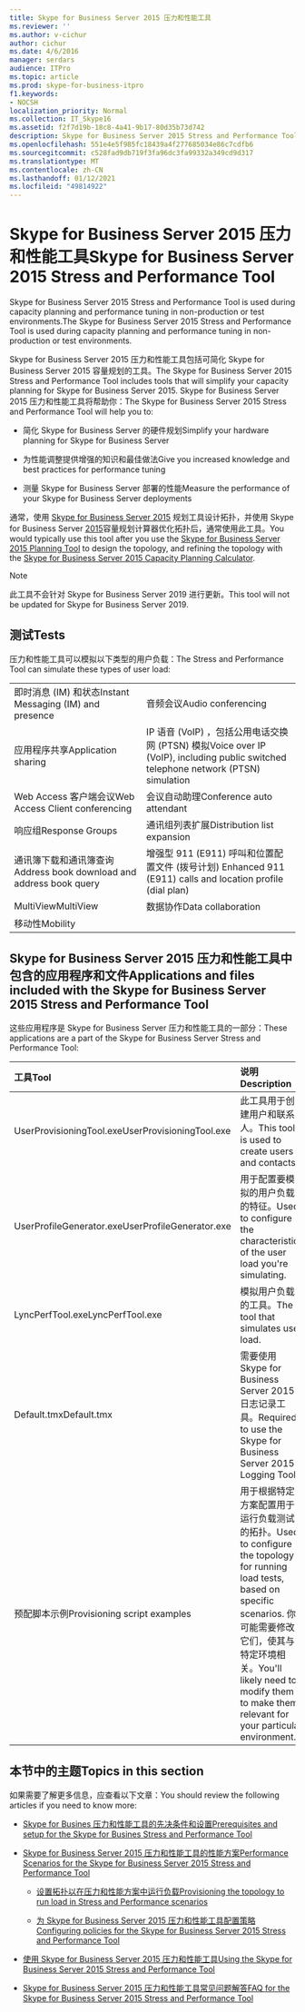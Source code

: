 ```yaml
---
title: Skype for Business Server 2015 压力和性能工具
ms.reviewer: ''
ms.author: v-cichur
author: cichur
ms.date: 4/6/2016
manager: serdars
audience: ITPro
ms.topic: article
ms.prod: skype-for-business-itpro
f1.keywords:
- NOCSH
localization_priority: Normal
ms.collection: IT_Skype16
ms.assetid: f2f7d19b-18c8-4a41-9b17-80d35b73d742
description: Skype for Business Server 2015 Stress and Performance Tool is used during capacity planning and performance tuning in non-production or test environments.
ms.openlocfilehash: 551e4e5f985fc18439a4f277685034e86c7cdfb6
ms.sourcegitcommit: c528fad9db719f3fa96dc3fa99332a349cd9d317
ms.translationtype: MT
ms.contentlocale: zh-CN
ms.lasthandoff: 01/12/2021
ms.locfileid: "49814922"
---
```

# <a name="skype-for-business-server-2015-stress-and-performance-tool"></a><span data-ttu-id="084a2-103">Skype for Business Server 2015 压力和性能工具</span><span class="sxs-lookup"><span data-stu-id="084a2-103">Skype for Business Server 2015 Stress and Performance Tool</span></span>
 
<span data-ttu-id="084a2-104">Skype for Business Server 2015 Stress and Performance Tool is used during capacity planning and performance tuning in non-production or test environments.</span><span class="sxs-lookup"><span data-stu-id="084a2-104">The Skype for Business Server 2015 Stress and Performance Tool is used during capacity planning and performance tuning in non-production or test environments.</span></span>
  
<span data-ttu-id="084a2-105">Skype for Business Server 2015 压力和性能工具包括可简化 Skype for Business Server 2015 容量规划的工具。</span><span class="sxs-lookup"><span data-stu-id="084a2-105">The Skype for Business Server 2015 Stress and Performance Tool includes tools that will simplify your capacity planning for Skype for Business Server 2015.</span></span> <span data-ttu-id="084a2-106">Skype for Business Server 2015 压力和性能工具将帮助你：</span><span class="sxs-lookup"><span data-stu-id="084a2-106">The Skype for Business Server 2015 Stress and Performance Tool will help you to:</span></span>
  
- <span data-ttu-id="084a2-107">简化 Skype for Business Server 的硬件规划</span><span class="sxs-lookup"><span data-stu-id="084a2-107">Simplify your hardware planning for Skype for Business Server</span></span>
    
- <span data-ttu-id="084a2-108">为性能调整提供增强的知识和最佳做法</span><span class="sxs-lookup"><span data-stu-id="084a2-108">Give you increased knowledge and best practices for performance tuning</span></span>
    
- <span data-ttu-id="084a2-109">测量 Skype for Business Server 部署的性能</span><span class="sxs-lookup"><span data-stu-id="084a2-109">Measure the performance of your Skype for Business Server deployments</span></span>
    
<span data-ttu-id="084a2-110">通常，使用 [Skype for Business Server 2015](../../management-tools/planning-tool/planning-tool.md) 规划工具设计拓扑，并使用 Skype for Business Server [2015](../../management-tools/capacity-planning-calculator.md)容量规划计算器优化拓扑后，通常使用此工具。</span><span class="sxs-lookup"><span data-stu-id="084a2-110">You would typically use this tool after you use the [Skype for Business Server 2015 Planning Tool](../../management-tools/planning-tool/planning-tool.md) to design the topology, and refining the topology with the [Skype for Business Server 2015 Capacity Planning Calculator](../../management-tools/capacity-planning-calculator.md).</span></span> 

> [!NOTE]
> <span data-ttu-id="084a2-111">此工具不会针对 Skype for Business Server 2019 进行更新。</span><span class="sxs-lookup"><span data-stu-id="084a2-111">This tool will not be updated for Skype for Business Server 2019.</span></span>
  
## <a name="tests"></a><span data-ttu-id="084a2-112">测试</span><span class="sxs-lookup"><span data-stu-id="084a2-112">Tests</span></span>

<span data-ttu-id="084a2-113">压力和性能工具可以模拟以下类型的用户负载：</span><span class="sxs-lookup"><span data-stu-id="084a2-113">The Stress and Performance Tool can simulate these types of user load:</span></span>
  
|||
|:-----|:-----|
|<span data-ttu-id="084a2-114">即时消息 (IM) 和状态</span><span class="sxs-lookup"><span data-stu-id="084a2-114">Instant Messaging (IM) and presence</span></span>  <br/> |<span data-ttu-id="084a2-115">音频会议</span><span class="sxs-lookup"><span data-stu-id="084a2-115">Audio conferencing</span></span>  <br/> |
|<span data-ttu-id="084a2-116">应用程序共享</span><span class="sxs-lookup"><span data-stu-id="084a2-116">Application sharing</span></span>  <br/> |<span data-ttu-id="084a2-117">IP 语音 (VoIP) ，包括公用电话交换网 (PTSN) 模拟</span><span class="sxs-lookup"><span data-stu-id="084a2-117">Voice over IP (VoIP), including public switched telephone network (PTSN) simulation</span></span>  <br/> |
|<span data-ttu-id="084a2-118">Web Access 客户端会议</span><span class="sxs-lookup"><span data-stu-id="084a2-118">Web Access Client conferencing</span></span>  <br/> |<span data-ttu-id="084a2-119">会议自动助理</span><span class="sxs-lookup"><span data-stu-id="084a2-119">Conference auto attendant</span></span>  <br/> |
|<span data-ttu-id="084a2-120">响应组</span><span class="sxs-lookup"><span data-stu-id="084a2-120">Response Groups</span></span>  <br/> |<span data-ttu-id="084a2-121">通讯组列表扩展</span><span class="sxs-lookup"><span data-stu-id="084a2-121">Distribution list expansion</span></span>  <br/> |
|<span data-ttu-id="084a2-122">通讯簿下载和通讯簿查询</span><span class="sxs-lookup"><span data-stu-id="084a2-122">Address book download and address book query</span></span>  <br/> |<span data-ttu-id="084a2-123">增强型 911 (E911) 呼叫和位置配置文件 (拨号计划) </span><span class="sxs-lookup"><span data-stu-id="084a2-123">Enhanced 911 (E911) calls and location profile (dial plan)</span></span>  <br/> |
|<span data-ttu-id="084a2-124">MultiView</span><span class="sxs-lookup"><span data-stu-id="084a2-124">MultiView</span></span>  <br/> |<span data-ttu-id="084a2-125">数据协作</span><span class="sxs-lookup"><span data-stu-id="084a2-125">Data collaboration</span></span>  <br/> |
|<span data-ttu-id="084a2-126">移动性</span><span class="sxs-lookup"><span data-stu-id="084a2-126">Mobility</span></span>  <br/> ||
   
## <a name="applications-and-files-included-with-the-skype-for-business-server-2015-stress-and-performance-tool"></a><span data-ttu-id="084a2-127">Skype for Business Server 2015 压力和性能工具中包含的应用程序和文件</span><span class="sxs-lookup"><span data-stu-id="084a2-127">Applications and files included with the Skype for Business Server 2015 Stress and Performance Tool</span></span>

<span data-ttu-id="084a2-128">这些应用程序是 Skype for Business Server 压力和性能工具的一部分：</span><span class="sxs-lookup"><span data-stu-id="084a2-128">These applications are a part of the Skype for Business Server Stress and Performance Tool:</span></span>
  
|<span data-ttu-id="084a2-129">**工具**</span><span class="sxs-lookup"><span data-stu-id="084a2-129">**Tool**</span></span>|<span data-ttu-id="084a2-130">**说明**</span><span class="sxs-lookup"><span data-stu-id="084a2-130">**Description**</span></span>|
|:-----|:-----|
|<span data-ttu-id="084a2-131">UserProvisioningTool.exe</span><span class="sxs-lookup"><span data-stu-id="084a2-131">UserProvisioningTool.exe</span></span>  <br/> |<span data-ttu-id="084a2-132">此工具用于创建用户和联系人。</span><span class="sxs-lookup"><span data-stu-id="084a2-132">This tool is used to create users and contacts.</span></span>  <br/> |
|<span data-ttu-id="084a2-133">UserProfileGenerator.exe</span><span class="sxs-lookup"><span data-stu-id="084a2-133">UserProfileGenerator.exe</span></span>  <br/> |<span data-ttu-id="084a2-134">用于配置要模拟的用户负载的特征。</span><span class="sxs-lookup"><span data-stu-id="084a2-134">Used to configure the characteristics of the user load you're simulating.</span></span>  <br/> |
|<span data-ttu-id="084a2-135">LyncPerfTool.exe</span><span class="sxs-lookup"><span data-stu-id="084a2-135">LyncPerfTool.exe</span></span>  <br/> |<span data-ttu-id="084a2-136">模拟用户负载的工具。</span><span class="sxs-lookup"><span data-stu-id="084a2-136">The tool that simulates user load.</span></span>  <br/> |
|<span data-ttu-id="084a2-137">Default.tmx</span><span class="sxs-lookup"><span data-stu-id="084a2-137">Default.tmx</span></span>  <br/> |<span data-ttu-id="084a2-138">需要使用 Skype for Business Server 2015 日志记录工具。</span><span class="sxs-lookup"><span data-stu-id="084a2-138">Required to use the Skype for Business Server 2015 Logging Tool.</span></span>  <br/> |
|<span data-ttu-id="084a2-139">预配脚本示例</span><span class="sxs-lookup"><span data-stu-id="084a2-139">Provisioning script examples</span></span>  <br/> |<span data-ttu-id="084a2-140">用于根据特定方案配置用于运行负载测试的拓扑。</span><span class="sxs-lookup"><span data-stu-id="084a2-140">Used to configure the topology for running load tests, based on specific scenarios.</span></span> <span data-ttu-id="084a2-141">你可能需要修改它们，使其与特定环境相关。</span><span class="sxs-lookup"><span data-stu-id="084a2-141">You'll likely need to modify them to make them relevant for your particular environment.</span></span>  <br/> |
   
## <a name="topics-in-this-section"></a><span data-ttu-id="084a2-142">本节中的主题</span><span class="sxs-lookup"><span data-stu-id="084a2-142">Topics in this section</span></span>

<span data-ttu-id="084a2-143">如果需要了解更多信息，应查看以下文章：</span><span class="sxs-lookup"><span data-stu-id="084a2-143">You should review the following articles if you need to know more:</span></span>
  
- [<span data-ttu-id="084a2-144">Skype for Busines 压力和性能工具的先决条件和设置</span><span class="sxs-lookup"><span data-stu-id="084a2-144">Prerequisites and setup for the Skype for Busines Stress and Performance Tool</span></span>](prerequisites-and-setup.md)
    
- [<span data-ttu-id="084a2-145">Skype for Business Server 2015 压力和性能工具的性能方案</span><span class="sxs-lookup"><span data-stu-id="084a2-145">Performance Scenarios for the Skype for Business Server 2015 Stress and Performance Tool</span></span>](scenarios.md)
    
  - [<span data-ttu-id="084a2-146">设置拓扑以在压力和性能方案中运行负载</span><span class="sxs-lookup"><span data-stu-id="084a2-146">Provisioning the topology to run load in Stress and Performance scenarios</span></span>](provisioning-the-topology-to-run-load.md)
    
  - [<span data-ttu-id="084a2-147">为 Skype for Business Server 2015 压力和性能工具配置策略</span><span class="sxs-lookup"><span data-stu-id="084a2-147">Configuring policies for the Skype for Business Server 2015 Stress and Performance Tool</span></span>](configuring-policies.md)
    
- [<span data-ttu-id="084a2-148">使用 Skype for Business Server 2015 压力和性能工具</span><span class="sxs-lookup"><span data-stu-id="084a2-148">Using the Skype for Business Server 2015 Stress and Performance Tool</span></span>](using-the-tool.md)
    
- [<span data-ttu-id="084a2-149">Skype for Business Server 2015 压力和性能工具常见问题解答</span><span class="sxs-lookup"><span data-stu-id="084a2-149">FAQ for the Skype for Business Server 2015 Stress and Performance Tool</span></span>](faq.md)
    

